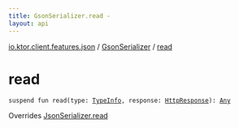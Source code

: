 ```yaml
---
title: GsonSerializer.read - 
layout: api
---
```


<div class='api-docs-breadcrumbs'><a href="../index.html">io.ktor.client.features.json</a> / <a href="index.html">GsonSerializer</a> / <a href="./read.html">read</a></div>

# read

<div class="signature"><code><span class="keyword">suspend</span> <span class="keyword">fun </span><span class="identifier">read</span><span class="symbol">(</span><span class="parameterName" id="io.ktor.client.features.json.GsonSerializer$read(io.ktor.client.call.TypeInfo, io.ktor.client.response.HttpResponse)/type">type</span><span class="symbol">:</span>&nbsp;<a href="../../io.ktor.client.call/-type-info/index.html"><span class="identifier">TypeInfo</span></a><span class="symbol">, </span><span class="parameterName" id="io.ktor.client.features.json.GsonSerializer$read(io.ktor.client.call.TypeInfo, io.ktor.client.response.HttpResponse)/response">response</span><span class="symbol">:</span>&nbsp;<a href="../../io.ktor.client.response/-http-response/index.html"><span class="identifier">HttpResponse</span></a><span class="symbol">)</span><span class="symbol">: </span><a href="https://kotlinlang.org/api/latest/jvm/stdlib/kotlin/-any/index.html"><span class="identifier">Any</span></a></code></div>

Overrides <a href="../-json-serializer/read.html">JsonSerializer.read</a>

